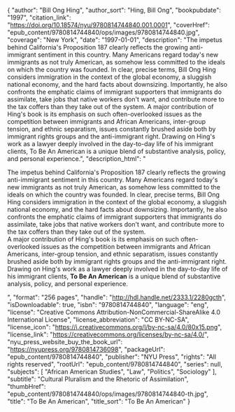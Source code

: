 {
  "author": "Bill Ong Hing",
  "author_sort": "Hing, Bill Ong",
  "bookpubdate": "1997",
  "citation_link": "https://doi.org/10.18574/nyu/9780814744840.001.0001",
  "coverHref": "epub_content/9780814744840/ops/images/9780814744840.jpg",
  "coverage": "New York",
  "date": "1997-01-01",
  "description": "The impetus behind California's Proposition 187 clearly reflects the growing anti-immigrant sentiment in this country. Many Americans regard today's new immigrants as not truly American, as somehow less committed to the ideals on which the country was founded. In clear, precise terms, Bill Ong Hing considers immigration in the context of the global economy, a sluggish national economy, and the hard facts about downsizing. Importantly, he also confronts the emphatic claims of immigrant supporters that immigrants do assimilate, take jobs that native workers don't want, and contribute more to the tax coffers than they take out of the system. A major contribution of Hing's book is its emphasis on such often-overlooked issues as the competition between immigrants and African Americans, inter-group tension, and ethnic separatism, issues constantly brushed aside both by immigrant rights groups and the anti-immigrant right. Drawing on Hing's work as a lawyer deeply involved in the day-to-day life of his immigrant clients, To Be An American is a unique blend of substantive analysis, policy, and personal experience.",
  "description_html": "<p>The impetus behind California's Proposition 187 clearly reflects the growing anti-immigrant sentiment in this country. Many Americans regard today's new immigrants as not truly American, as somehow less committed to the ideals on which the country was founded. In clear, precise terms, Bill Ong Hing considers immigration in the context of the global economy, a sluggish national economy, and the hard facts about downsizing. Importantly, he also confronts the emphatic claims of immigrant supporters that immigrants do assimilate, take jobs that native workers don't want, and contribute more to the tax coffers than they take out of the system.<br> A major contribution of Hing's book is its emphasis on such often-overlooked issues as the competition between immigrants and African Americans, inter-group tension, and ethnic separatism, issues constantly brushed aside both by immigrant rights groups and the anti-immigrant right. Drawing on Hing's work as a lawyer deeply involved in the day-to-day life of his immigrant clients, <b>To Be An American</b> is a unique blend of substantive analysis, policy, and personal experience.</p>",
  "format": "256 pages",
  "handle": "http://hdl.handle.net/2333.1/2280gcth",
  "isDownloadable": true,
  "isbn": "9780814744840",
  "language": "eng",
  "license": "Creative Commons Attribution-NonCommercial-ShareAlike 4.0 International License",
  "license_abbreviation": "CC BY-NC-SA",
  "license_icon": "https://i.creativecommons.org/l/by-nc-sa/4.0/80x15.png",
  "license_link": "https://creativecommons.org/licenses/by-nc-sa/4.0/",
  "nyu_press_website_buy_the_book_url": "https://nyupress.org/9780814736098",
  "packageUrl": "epub_content/9780814744840",
  "publisher": "NYU Press",
  "rights": "All rights reserved",
  "rootUrl": "epub_content/9780814744840",
  "series": null,
  "subjects": [
    "African American Studies",
    "Law",
    "Politics",
    "Sociology"
  ],
  "subtitle": "Cultural Pluralism and the Rhetoric of Assimilation",
  "thumbHref": "epub_content/9780814744840/ops/images/9780814744840-th.jpg",
  "title": "To Be An American",
  "title_sort": "To Be An American"
}
